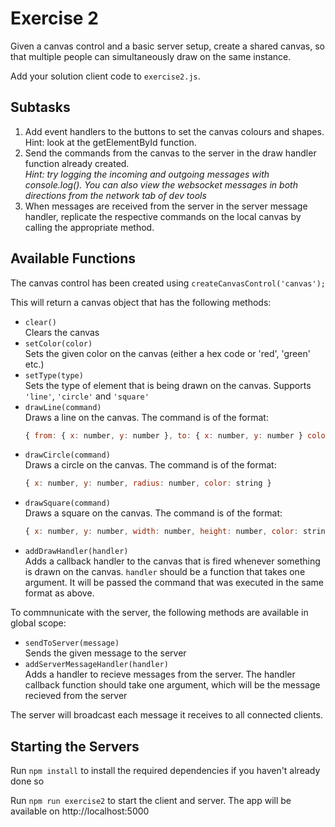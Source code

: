 # Exercise 2

Given a canvas control and a basic server setup, create a shared canvas, so that multiple people can simultaneously draw on the same instance.

Add your solution client code to `exercise2.js`.

## Subtasks

1. Add event handlers to the buttons to set the canvas colours and shapes. Hint: look at the getElementById function.
2. Send the commands from the canvas to the server in the draw handler function already created.  
   _Hint: try logging the incoming and outgoing messages with console.log(). You can also view the websocket messages in both directions from the network tab of dev tools_
3. When messages are received from the server in the server message handler, replicate the respective commands on the local canvas by calling the appropriate method.

## Available Functions

The canvas control has been created using `createCanvasControl('canvas');`

This will return a canvas object that has the following methods:

- `clear()`  
  Clears the canvas
- `setColor(color)`  
  Sets the given color on the canvas (either a hex code or 'red', 'green' etc.)
- `setType(type)`  
  Sets the type of element that is being drawn on the canvas. Supports `'line'`, `'circle'` and `'square'`
- `drawLine(command)`  
  Draws a line on the canvas. The command is of the format:
  ```javascript
  { from: { x: number, y: number }, to: { x: number, y: number } color: string }
  ```
- `drawCircle(command)`  
  Draws a circle on the canvas. The command is of the format:
  ```javascript
  { x: number, y: number, radius: number, color: string }
  ```
- `drawSquare(command)`  
  Draws a square on the canvas. The command is of the format:
  ```javascript
  { x: number, y: number, width: number, height: number, color: string }
  ```
- `addDrawHandler(handler)`  
  Adds a callback handler to the canvas that is fired whenever something is drawn on the canvas. `handler` should be a function that takes one argument. It will be passed the command that was executed in the same format as above.

To commnunicate with the server, the following methods are available in global scope:

- `sendToServer(message)`  
  Sends the given message to the server
- `addServerMessageHandler(handler)`  
  Adds a handler to recieve messages from the server. The handler callback function should take one argument, which will be the message recieved from the server

The server will broadcast each message it receives to all connected clients.

## Starting the Servers

Run `npm install` to install the required dependencies if you haven't already done so

Run `npm run exercise2` to start the client and server. The app will be available on http://localhost:5000

